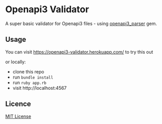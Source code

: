 # Openapi3 Validator

A super basic validator for Openapi3 files - using [openapi3_parser][] gem.

[openapi3_parser]: https://github.com/kevindew/openapi3_parser

## Usage

You can visit https://openapi3-validator.herokuapp.com/ to try this out

or locally:

- clone this repo
- run `bundle install`
- run `ruby app.rb`
- visit http://localhost:4567

## Licence

[MIT License](LICENCE)
